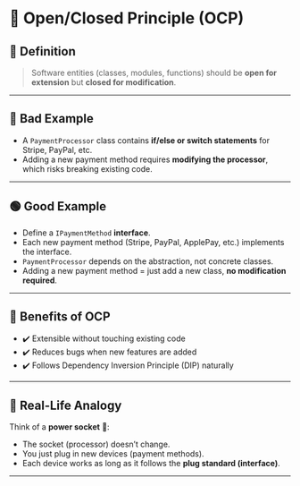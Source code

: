 # 🧩 Open/Closed Principle (OCP)

## 📖 Definition
> Software entities (classes, modules, functions) should be **open for extension** but **closed for modification**.

---

## 🔴 Bad Example
- A `PaymentProcessor` class contains **if/else or switch statements** for Stripe, PayPal, etc.
- Adding a new payment method requires **modifying the processor**, which risks breaking existing code.

---

## 🟢 Good Example
- Define a `IPaymentMethod` **interface**.
- Each new payment method (Stripe, PayPal, ApplePay, etc.) implements the interface.
- `PaymentProcessor` depends on the abstraction, not concrete classes.
- Adding a new payment method = just add a new class, **no modification required**.

---

## 🎯 Benefits of OCP
- ✔️ Extensible without touching existing code  
- ✔️ Reduces bugs when new features are added  
- ✔️ Follows Dependency Inversion Principle (DIP) naturally  

---

## 🍬 Real-Life Analogy
Think of a **power socket** 🔌:  
- The socket (processor) doesn’t change.  
- You just plug in new devices (payment methods).  
- Each device works as long as it follows the **plug standard (interface)**.  

---
